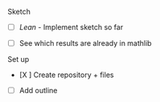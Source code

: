 Sketch
- [ ] *Lean* - Implement sketch so far
- [ ] See which results are already in mathlib



Set up
- [X ] Create repository + files
- [ ] Add outline  